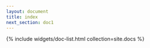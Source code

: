 ```yaml
---
layout: document
title: index
next_section: doc1
---
```


{% include widgets/doc-list.html collection=site.docs %}